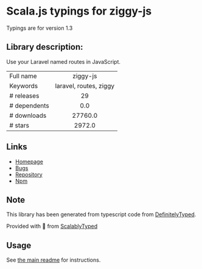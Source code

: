
# Scala.js typings for ziggy-js

Typings are for version 1.3

## Library description:
Use your Laravel named routes in JavaScript.

|                    |                 |
| ------------------ | :-------------: |
| Full name          | ziggy-js |
| Keywords           | laravel, routes, ziggy |
| # releases         | 29 |
| # dependents       | 0.0 |
| # downloads        | 27760.0 |
| # stars            | 2972.0 |

## Links
- [Homepage](https://github.com/tighten/ziggy)
- [Bugs](https://github.com/tighten/ziggy/issues)
- [Repository](https://github.com/tighten/ziggy)
- [Npm](https://www.npmjs.com/package/ziggy-js)
    


## Note
This library has been generated from typescript code from [DefinitelyTyped](https://definitelytyped.org).

Provided with :purple_heart: from [ScalablyTyped](https://github.com/oyvindberg/ScalablyTyped)

## Usage
See [the main readme](../../readme.md) for instructions.


